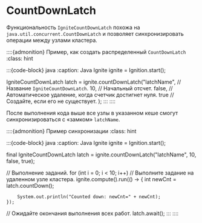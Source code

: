 # CountDownLatch

Функциональность `IgniteCountDownLatch` похожа на `java.util.concurrent.CountDownLatch` и позволяет синхронизировать операции между узлами кластера.

::::{admonition} Пример, как создать распределенный `CountDownLatch`
:class: hint

:::{code-block} java
:caption: Java
Ignite ignite = Ignition.start();

IgniteCountDownLatch latch = ignite.countDownLatch("latchName", // Название `IgniteCountDownLatch`.
        10, // Начальный отсчет.
        false, // Автоматическое удаление, когда счетчик достигнет нуля.
        true // Создайте, если его не существует.
);
:::
::::

После выполнения кода выше все узлы в указанном кеше смогут синхронизироваться с «замком» `latchName`.

::::{admonition} Пример синхронизации
:class: hint

:::{code-block} java
:caption: Java
Ignite ignite = Ignition.start();

final IgniteCountDownLatch latch = ignite.countDownLatch("latchName", 10, false, true);

// Выполнение заданий.
for (int i = 0; i < 10; i++)
    // Выполните задание на удаленном узле кластера.
    ignite.compute().run(() -> {
        int newCnt = latch.countDown();

        System.out.println("Counted down: newCnt=" + newCnt);
    });

// Ожидайте окончания выполнения всех работ.
latch.await();
:::
::::